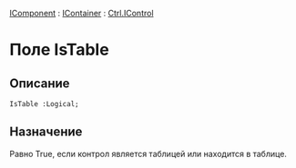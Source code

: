 ﻿---
Link: .Ctrl.IControl.@IsTable
---

[IComponent](topic:Com.Custom.ComClasses.IComponent.Default) :
[IContainer](topic:Com.Custom.ComClasses.IContainer.Default) :
[Ctrl.IControl](Default)

# Поле IsTable

## Описание

    IsTable :Logical;

## Назначение

Равно True, если контрол является таблицей или находится в таблице.